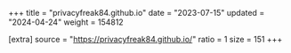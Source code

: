+++
title = "privacyfreak84.github.io"
date = "2023-07-15"
updated = "2024-04-24"
weight = 154812

[extra]
source = "https://privacyfreak84.github.io/"
ratio = 1
size = 151
+++
